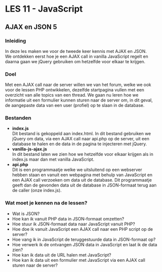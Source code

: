 # LES 11 - JavaScript
## AJAX en JSON 5
  
### Inleiding
In deze les maken we voor de tweede keer kennis met AJAX en JSON.  
We ontdekken eerst hoe je een AJAX call in vanilla JavaScript regelt en daarna gaan we jQuery gebruiken om hetzelfde voor elkaar te krijgen.  
  
### Doel
Met een AJAX call naar de server willen we van het forum, welke we ook voor de lessen PHP ontwikkelen, dezelfde startpagina vullen met een overzicht van alle topics van een thread. We gaan nu leren hoe we informatie uit een formulier kunnen sturen naar de server om, in dit geval, de aangepaste data van een user (profiel) op te slaan in de database.  
  
### Bestanden
  
* **index.js**  
  Dit bestand is gekoppeld aan index.html. In dit bestand gebruiken we jQuery om data,
  via een AJAX call naar api.php op de server, uit een database te halen en de data in
  de pagina te injecteren met jQuery.
* **vanilla-js-ajax.js**  
  In dit bestand laten we zien hoe we hetzelfde voor elkaar krijgen als in index.js maar dan met vanilla JavaScript.
* **api.php**  
  Dit is een programmaatje welke we uitsluitend op een webserver hebben staan en vanuit een webpagina met behulp van JavaScript en een AJAX call verzoeken om data uit de database. Dit programmaatje geeft dan de gevonden data uit de database in JSON-formaat terug aan de caller (onze index.js).

### Wat moet je kennen na de lessen?
* Wat is JSON? 
* Hoe kan ik vanuit PHP data in JSON-formaat omzetten?
* Hoe stuur ik JSON-formaat data naar JavaScript vanuit PHP?
* Hoe doe ik vanuit JavaScript een AJAX call naar een PHP script op de server?
* Hoe vang ik in JavaScript de teruggestuurde data in JSON-formaat op?
* Hoe verwerk ik de ontvangen JSON data in JavaScript en laat ik de data zien?
* Hoe kan ik data uit de URL halen met JavaScript?
* Hoe kan ik data uit een formulier met JavaScript via een AJAX call sturen naar de server?